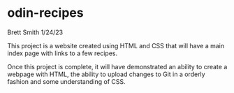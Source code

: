 # odin-recipes
Brett Smith
1/24/23

This project is a website created using HTML and CSS that will have a main index page with links to a few recipes.

Once this project is complete, it will have demonstrated an ability to create a webpage with HTML, the ability to upload changes to Git in a orderly fashion and some understanding of CSS.